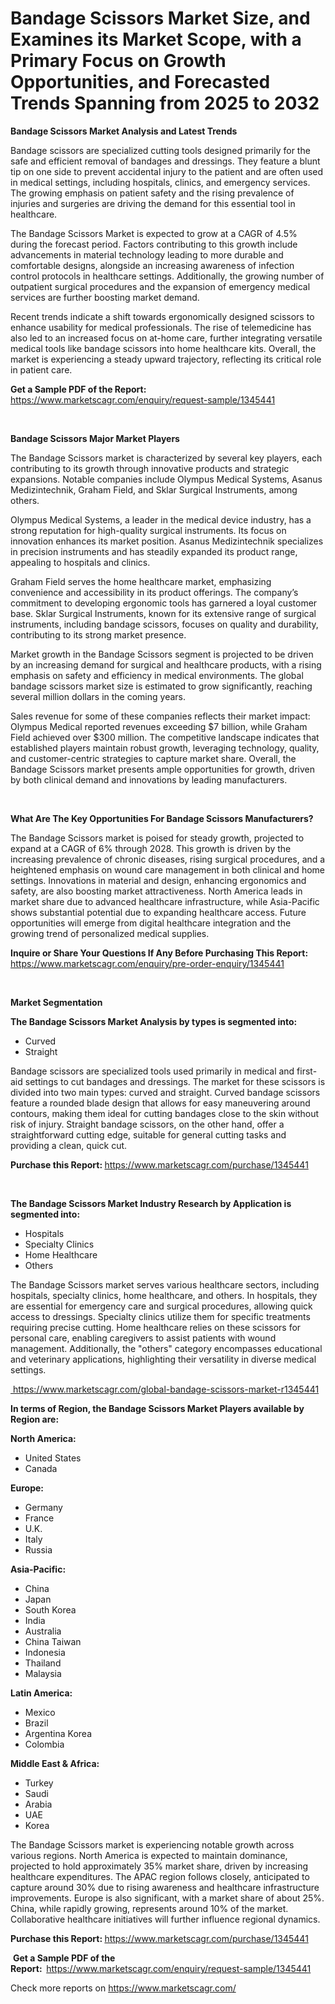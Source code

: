 <p><h1>Bandage Scissors Market Size, and Examines its Market Scope, with a Primary Focus on Growth Opportunities, and Forecasted Trends Spanning from 2025 to 2032</h1></p><p><strong>Bandage Scissors Market Analysis and Latest Trends</strong></p>
<p><p>Bandage scissors are specialized cutting tools designed primarily for the safe and efficient removal of bandages and dressings. They feature a blunt tip on one side to prevent accidental injury to the patient and are often used in medical settings, including hospitals, clinics, and emergency services. The growing emphasis on patient safety and the rising prevalence of injuries and surgeries are driving the demand for this essential tool in healthcare.</p><p>The Bandage Scissors Market is expected to grow at a CAGR of 4.5% during the forecast period. Factors contributing to this growth include advancements in material technology leading to more durable and comfortable designs, alongside an increasing awareness of infection control protocols in healthcare settings. Additionally, the growing number of outpatient surgical procedures and the expansion of emergency medical services are further boosting market demand.</p><p>Recent trends indicate a shift towards ergonomically designed scissors to enhance usability for medical professionals. The rise of telemedicine has also led to an increased focus on at-home care, further integrating versatile medical tools like bandage scissors into home healthcare kits. Overall, the market is experiencing a steady upward trajectory, reflecting its critical role in patient care.</p></p>
<p><strong>Get a Sample PDF of the Report:&nbsp;</strong> <a href="https://www.marketscagr.com/enquiry/request-sample/1345441?utm_campaign=3076&utm_medium=2&utm_source=Github&utm_content=ia&utm_term=03032025&utm_id=bandage-scissors">https://www.marketscagr.com/enquiry/request-sample/1345441</a></p>
<p>&nbsp;</p>
<p><strong>Bandage Scissors Major Market Players</strong></p>
<p><p>The Bandage Scissors market is characterized by several key players, each contributing to its growth through innovative products and strategic expansions. Notable companies include Olympus Medical Systems, Asanus Medizintechnik, Graham Field, and Sklar Surgical Instruments, among others.</p><p>Olympus Medical Systems, a leader in the medical device industry, has a strong reputation for high-quality surgical instruments. Its focus on innovation enhances its market position. Asanus Medizintechnik specializes in precision instruments and has steadily expanded its product range, appealing to hospitals and clinics.</p><p>Graham Field serves the home healthcare market, emphasizing convenience and accessibility in its product offerings. The company’s commitment to developing ergonomic tools has garnered a loyal customer base. Sklar Surgical Instruments, known for its extensive range of surgical instruments, including bandage scissors, focuses on quality and durability, contributing to its strong market presence.</p><p>Market growth in the Bandage Scissors segment is projected to be driven by an increasing demand for surgical and healthcare products, with a rising emphasis on safety and efficiency in medical environments. The global bandage scissors market size is estimated to grow significantly, reaching several million dollars in the coming years.</p><p>Sales revenue for some of these companies reflects their market impact: Olympus Medical reported revenues exceeding $7 billion, while Graham Field achieved over $300 million. The competitive landscape indicates that established players maintain robust growth, leveraging technology, quality, and customer-centric strategies to capture market share. Overall, the Bandage Scissors market presents ample opportunities for growth, driven by both clinical demand and innovations by leading manufacturers.</p></p>
<p>&nbsp;</p>
<p><strong>What Are The Key Opportunities For Bandage Scissors Manufacturers?</strong></p>
<p><p>The Bandage Scissors market is poised for steady growth, projected to expand at a CAGR of 6% through 2028. This growth is driven by the increasing prevalence of chronic diseases, rising surgical procedures, and a heightened emphasis on wound care management in both clinical and home settings. Innovations in material and design, enhancing ergonomics and safety, are also boosting market attractiveness. North America leads in market share due to advanced healthcare infrastructure, while Asia-Pacific shows substantial potential due to expanding healthcare access. Future opportunities will emerge from digital healthcare integration and the growing trend of personalized medical supplies.</p></p>
<p><strong>Inquire or Share Your Questions If Any Before Purchasing This Report:</strong> <a href="https://www.marketscagr.com/enquiry/pre-order-enquiry/1345441?utm_campaign=3076&utm_medium=2&utm_source=Github&utm_content=ia&utm_term=03032025&utm_id=bandage-scissors">https://www.marketscagr.com/enquiry/pre-order-enquiry/1345441</a></p>
<p>&nbsp;</p>
<p><strong>Market Segmentation</strong></p>
<p><strong>The Bandage Scissors Market Analysis by types is segmented into:</strong></p>
<p><ul><li>Curved</li><li>Straight</li></ul></p>
<p><p>Bandage scissors are specialized tools used primarily in medical and first-aid settings to cut bandages and dressings. The market for these scissors is divided into two main types: curved and straight. Curved bandage scissors feature a rounded blade design that allows for easy maneuvering around contours, making them ideal for cutting bandages close to the skin without risk of injury. Straight bandage scissors, on the other hand, offer a straightforward cutting edge, suitable for general cutting tasks and providing a clean, quick cut.</p></p>
<p><strong>Purchase this Report:&nbsp;</strong><a href="https://www.marketscagr.com/purchase/1345441?utm_campaign=3076&utm_medium=2&utm_source=Github&utm_content=ia&utm_term=03032025&utm_id=bandage-scissors">https://www.marketscagr.com/purchase/1345441</a></p>
<p>&nbsp;</p>
<p><strong>The Bandage Scissors Market Industry Research by Application is segmented into:</strong></p>
<p><ul><li>Hospitals</li><li>Specialty Clinics</li><li>Home Healthcare</li><li>Others</li></ul></p>
<p><p>The Bandage Scissors market serves various healthcare sectors, including hospitals, specialty clinics, home healthcare, and others. In hospitals, they are essential for emergency care and surgical procedures, allowing quick access to dressings. Specialty clinics utilize them for specific treatments requiring precise cutting. Home healthcare relies on these scissors for personal care, enabling caregivers to assist patients with wound management. Additionally, the "others" category encompasses educational and veterinary applications, highlighting their versatility in diverse medical settings.</p></p>
<p><a href="https://www.marketscagr.com/global-bandage-scissors-market-r1345441?utm_campaign=3076&utm_medium=2&utm_source=Github&utm_content=ia&utm_term=03032025&utm_id=bandage-scissors">&nbsp;https://www.marketscagr.com/global-bandage-scissors-market-r1345441</a></p>
<p><strong>In terms of Region, the Bandage Scissors Market Players available by Region are:</strong></p>
<p>
    <p> <strong> North America: </strong>
        <ul>
            <li>United States</li>
            <li>Canada</li>
        </ul>
        </p> 
    <p> <strong> Europe: </strong>
        <ul>
            <li>Germany</li>
            <li>France</li>
            <li>U.K.</li>
            <li>Italy</li>
            <li>Russia</li>
        </ul>
        </p> 
    <p> <strong> Asia-Pacific: </strong>
        <ul>
            <li>China</li>
            <li>Japan</li>
            <li>South Korea</li>
            <li>India</li>
            <li>Australia</li>
            <li>China Taiwan</li>
            <li>Indonesia</li>
            <li>Thailand</li>
            <li>Malaysia</li>
        </ul>
        </p> 
    <p> <strong> Latin America: </strong>
        <ul>
            <li>Mexico</li>
            <li>Brazil</li>
            <li>Argentina Korea</li>
            <li>Colombia</li>
        </ul>
        </p> 
    <p> <strong> Middle East & Africa: </strong>
        <ul>
            <li>Turkey</li>
            <li>Saudi</li>
            <li>Arabia</li>
            <li>UAE</li>
            <li>Korea</li>
        </ul>
    </p>
    </p>
<p><p>The Bandage Scissors market is experiencing notable growth across various regions. North America is expected to maintain dominance, projected to hold approximately 35% market share, driven by increasing healthcare expenditures. The APAC region follows closely, anticipated to capture around 30% due to rising awareness and healthcare infrastructure improvements. Europe is also significant, with a market share of about 25%. China, while rapidly growing, represents around 10% of the market. Collaborative healthcare initiatives will further influence regional dynamics.</p></p>
<p><strong>Purchase this Report: </strong><a href="https://www.marketscagr.com/purchase/1345441?utm_campaign=3076&utm_medium=2&utm_source=Github&utm_content=ia&utm_term=03032025&utm_id=bandage-scissors">https://www.marketscagr.com/purchase/1345441</a></p>
<p>&nbsp;<strong>Get a Sample PDF of the Report:&nbsp;&nbsp;</strong><a href="https://www.marketscagr.com/enquiry/request-sample/1345441?utm_campaign=3076&utm_medium=2&utm_source=Github&utm_content=ia&utm_term=03032025&utm_id=bandage-scissors">https://www.marketscagr.com/enquiry/request-sample/1345441</a></p>
<p><strong></strong></p>
<p>Check more reports on <a href="https://www.marketscagr.com/?utm_campaign=3076&utm_medium=2&utm_source=Github&utm_content=ia&utm_term=03032025&utm_id=bandage-scissors">https://www.marketscagr.com/</a></p>
